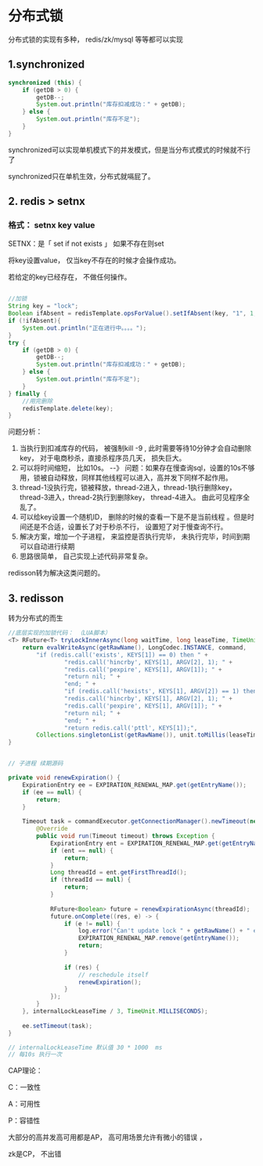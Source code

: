 # 分布式锁

分布式锁的实现有多种， redis/zk/mysql 等等都可以实现

## 1.synchronized
```java
synchronized (this) {
    if (getDB > 0) {
        getDB--;
        System.out.println("库存扣减成功：" + getDB);
    } else {
        System.out.println("库存不足");
    }
}
```

synchronized可以实现单机模式下的并发模式，但是当分布式模式的时候就不行了

synchronized只在单机生效，分布式就嗝屁了。 

## 2. redis > setnx

### 格式： setnx key value 

SETNX：是「 set if not exists 」 如果不存在则set

将key设置value， 仅当key不存在的时候才会操作成功。 

若给定的key已经存在， 不做任何操作。

```java

//加锁
String key = "lock";
Boolean ifAbsent = redisTemplate.opsForValue().setIfAbsent(key, "1", 1, TimeUnit.MINUTES);
if (!ifAbsent){
    System.out.println("正在进行中。。。。");
}
try {
    if (getDB > 0) {
        getDB--;
        System.out.println("库存扣减成功：" + getDB);
    } else {
        System.out.println("库存不足");
    }
} finally {
    //用完删除
    redisTemplate.delete(key);
}

```

问题分析： 

1. 当执行到扣减库存的代码， 被强制kill -9 , 此时需要等待10分钟才会自动删除key， 对于电商秒杀，直接杀程序员几天， 损失巨大。
2. 可以将时间缩短， 比如10s。 --》 问题：如果存在慢查询sql，设置的10s不够用，锁被自动释放，同样其他线程可以进入，高并发下同样不起作用。
3. thread-1没执行完，锁被释放，thread-2进入，thread-1执行删除key， thread-3进入，thread-2执行到删除key， thread-4进入。 由此可见程序全乱了。 
4. 可以给key设置一个随机ID， 删除的时候的查看一下是不是当前线程 。但是时间还是不合适，设置长了对于秒杀不行， 设置短了对于慢查询不行。 
5. 解决方案，增加一个子进程， 来监控是否执行完毕， 未执行完毕，时间到期可以自动进行续期
6. 思路很简单， 自己实现上述代码非常复杂。
   

redisson转为解决这类问题的。


## 3. redisson

转为分布式的而生 

```java 
//底层实现的加锁代码： （LUA脚本）
<T> RFuture<T> tryLockInnerAsync(long waitTime, long leaseTime, TimeUnit unit, long threadId, RedisStrictCommand<T> command) {
    return evalWriteAsync(getRawName(), LongCodec.INSTANCE, command,
        "if (redis.call('exists', KEYS[1]) == 0) then " +
                "redis.call('hincrby', KEYS[1], ARGV[2], 1); " +
                "redis.call('pexpire', KEYS[1], ARGV[1]); " +
                "return nil; " +
                "end; " +
                "if (redis.call('hexists', KEYS[1], ARGV[2]) == 1) then " +
                "redis.call('hincrby', KEYS[1], ARGV[2], 1); " +
                "redis.call('pexpire', KEYS[1], ARGV[1]); " +
                "return nil; " +
                "end; " +
                "return redis.call('pttl', KEYS[1]);",
        Collections.singletonList(getRawName()), unit.toMillis(leaseTime), getLockName(threadId));
}


// 子进程 续期源码

private void renewExpiration() {
    ExpirationEntry ee = EXPIRATION_RENEWAL_MAP.get(getEntryName());
    if (ee == null) {
        return;
    }
    
    Timeout task = commandExecutor.getConnectionManager().newTimeout(new TimerTask() {
        @Override
        public void run(Timeout timeout) throws Exception {
            ExpirationEntry ent = EXPIRATION_RENEWAL_MAP.get(getEntryName());
            if (ent == null) {
                return;
            }
            Long threadId = ent.getFirstThreadId();
            if (threadId == null) {
                return;
            }
            
            RFuture<Boolean> future = renewExpirationAsync(threadId);
            future.onComplete((res, e) -> {
                if (e != null) {
                    log.error("Can't update lock " + getRawName() + " expiration", e);
                    EXPIRATION_RENEWAL_MAP.remove(getEntryName());
                    return;
                }
                
                if (res) {
                    // reschedule itself
                    renewExpiration();
                }
            });
        }
    }, internalLockLeaseTime / 3, TimeUnit.MILLISECONDS);
    
    ee.setTimeout(task);
}

// internalLockLeaseTime 默认值 30 * 1000  ms
// 每10s 执行一次


```

CAP理论： 

C：一致性

A：可用性

P：容错性


大部分的高并发高可用都是AP， 高可用场景允许有微小的错误 ， 

zk是CP， 不出错
